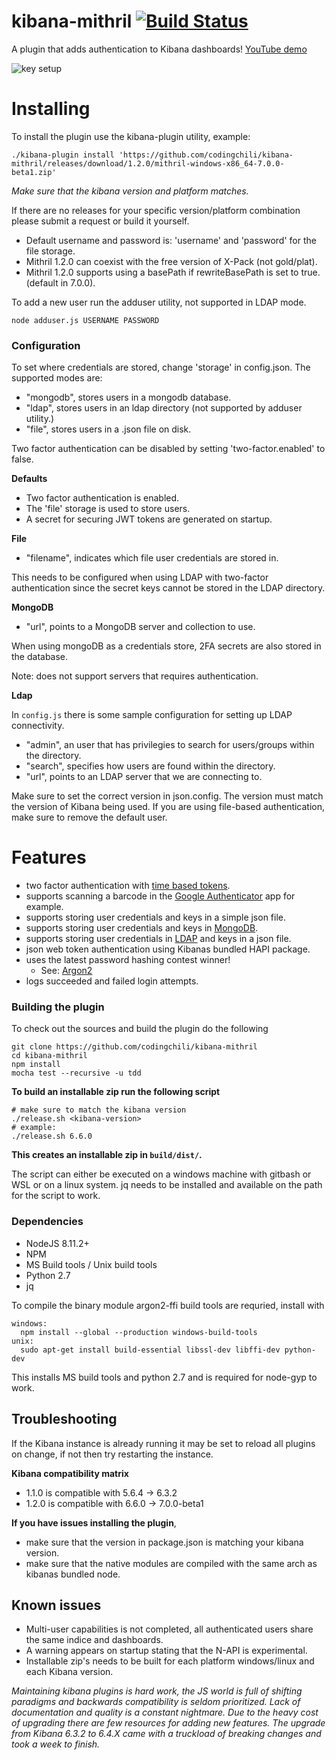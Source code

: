 # kibana-mithril [![Build Status](https://travis-ci.org/codingchili/kibana-mithril.svg?branch=master)](https://travis-ci.org/codingchili/kibana-mithril)
A plugin that adds authentication to Kibana dashboards! [YouTube demo](https://www.youtube.com/watch?v=vvUdpPQhBjk)

![key setup](https://raw.githubusercontent.com/codingchili/kibana-mithril/master/key-setup.png)

# Installing
To install the plugin use the kibana-plugin utility, example:
```
./kibana-plugin install 'https://github.com/codingchili/kibana-mithril/releases/download/1.2.0/mithril-windows-x86_64-7.0.0-beta1.zip'
```

*Make sure that the kibana version and platform matches.*

If there are no releases for your specific version/platform combination please submit a request or build it yourself.

- Default username and password is: 'username' and 'password' for the file storage.
- Mithril 1.2.0 can coexist with the free version of X-Pack (not gold/plat).
- Mithril 1.2.0 supports using a basePath if rewriteBasePath is set to true. (default in 7.0.0).

To add a new user run the adduser utility, not supported in LDAP mode.
```
node adduser.js USERNAME PASSWORD
```

### Configuration

To set where credentials are stored, change 'storage' in config.json. The supported modes are:
- "mongodb", stores users in a mongodb database.
- "ldap", stores users in an ldap directory (not supported by adduser utility.)
- "file", stores users in a .json file on disk.

Two factor authentication can be disabled by setting 'two-factor.enabled' to false.

**Defaults**
- Two factor authentication is enabled.
- The 'file' storage is used to store users.
- A secret for securing JWT tokens are generated on startup.

**File**
- "filename", indicates which file user credentials are stored in.

This needs to be configured when using LDAP with two-factor authentication since the secret keys cannot be stored in the LDAP directory.

**MongoDB**
- "url", points to a MongoDB server and collection to use.

When using mongoDB as a credentials store, 2FA secrets are also stored in the database.

Note: does not support servers that requires authentication.

**Ldap**

In `config.js` there is some sample configuration for setting up LDAP connectivity.

- "admin", an user that has privilegies to search for users/groups within the directory.
- "search", specifies how users are found within the directory.
- "url", points to an LDAP server that we are connecting to.

Make sure to set the correct version in json.config. The version must match the version of Kibana being used.
If you are using file-based authentication, make sure to remove the default user.

# Features
- two factor authentication with [time based tokens](https://en.wikipedia.org/wiki/Time-based_One-time_Password_Algorithm).
- supports scanning a barcode in the [Google Authenticator](https://www.google.se/search?q=Google+authenticator) app for example.
- supports storing user credentials and keys in a simple json file.
- supports storing user credentials and keys in [MongoDB](https://www.mongodb.com/).
- supports storing user credentials in [LDAP](https://en.wikipedia.org/wiki/Lightweight_Directory_Access_Protocol) and keys in a json file.
- json web token authentication using Kibanas bundled HAPI package.
- uses the latest password hashing contest winner!
  - See: [Argon2](https://password-hashing.net/)
- logs succeeded and failed login attempts.

### Building the plugin
To check out the sources and build the plugin do the following
```
git clone https://github.com/codingchili/kibana-mithril
cd kibana-mithril
npm install
mocha test --recursive -u tdd
```

**To build an installable zip run the following script**
```
# make sure to match the kibana version
./release.sh <kibana-version>
# example:
./release.sh 6.6.0
```

**This creates an installable zip in `build/dist/`.**

The script can either be executed on a windows machine with gitbash or WSL or on a linux system.
jq needs to be installed and available on the path for the script to work.

### Dependencies

- NodeJS 8.11.2+
- NPM
- MS Build tools / Unix build tools
- Python 2.7
- jq

To compile the binary module argon2-ffi build tools are requried, install with
```
windows: 
  npm install --global --production windows-build-tools
unix:    
  sudo apt-get install build-essential libssl-dev libffi-dev python-dev
```
This installs MS build tools and python 2.7 and is required for node-gyp to work.

## Troubleshooting
If the Kibana instance is already running it may be set to reload all plugins on change, if not then try restarting the instance.

**Kibana compatibility matrix**
- 1.1.0 is compatible with 5.6.4 -> 6.3.2
- 1.2.0 is compatible with 6.6.0 -> 7.0.0-beta1

**If you have issues installing the plugin**,
- make sure that the version in package.json is matching your kibana version.
- make sure that the native modules are compiled with the same arch as kibanas bundled node.


## Known issues

- Multi-user capabilities is not completed, all authenticated users share the same indice and dashboards.
- A warning appears on startup stating that the N-API is experimental.
- Installable zip's needs to be built for each platform windows/linux and each Kibana version.

*Maintaining kibana plugins is hard work, the JS world is full of shifting paradigms and backwards
compatibility is seldom prioritized. Lack of documentation and quality is a constant nightmare. Due to
the heavy cost of upgrading there are few resources for adding new features. The upgrade from
Kibana 6.3.2 to 6.4.X came with a truckload of breaking changes and took a week to finish.*

